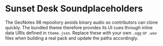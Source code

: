# Sunset Desk Soundplaceholders

The GeoNotes 98 repository avoids binary audio so contributors can clone quickly. The bundled theme therefore provides its UI
cues through inline data URIs defined in `theme.json`. Replace these with your own `.ogg` or `.wav` files when building a real
pack and update the paths accordingly.
